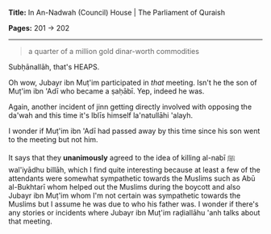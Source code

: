 **Title:** In An-Nadwah (Council) House | The Parliament of Quraish

**Pages:** 201 -> 202

---

> a quarter of a million gold dinar-worth commodities

Subḥānallāh, that's HEAPS.

Oh wow, Jubayr ibn Muṭ'im participated in *that* meeting. Isn't he the son of Muṭ'im ibn 'Adī who became a ṣaḥābī. Yep, indeed he was.

Again, another incident of jinn getting directly involved with opposing the da'wah and this time it's Iblīs himself la'natullāhi 'alayh.

I wonder if Muṭ'im ibn 'Adī had passed away by this time since his son went to the meeting but not him.

It says that they **unanimously** agreed to the idea of killing al-nabī ﷺ wal'iyādhu billāh, which I find quite interesting because at least a few of the attendants were somewhat sympathetic towards the Muslims such as Abū al-Bukhtarī whom helped out the Muslims during the boycott and also Jubayr ibn Muṭ'im whom I'm not certain was sympathetic towards the Muslims but I assume he was due to who his father was. I wonder if there's any stories or incidents where Jubayr ibn Muṭ'im raḍiallāhu 'anh talks about that meeting.

